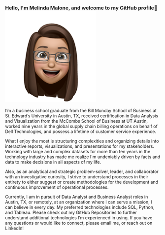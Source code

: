 ### Hello, I'm Melinda Malone, and welcome to my GitHub profile👋 ![](Images/Melinda_Avatar_Medium.PNG)

I’m a business school graduate from the Bill Munday School of Business at St. Edward’s University in Austin, TX, received certification in Data Analysis and Visualization from the McCombs School of Business at UT Austin, worked nine years in the global supply chain billing operations on behalf of Dell Technologies, and possess a lifetime of customer service experience.

What I enjoy the most is structuring complexities and organizing details into interactive reports, visualizations, and presentations for my stakeholders.  Working with large and complex datasets for more than ten years in the technology industry has made me realize I'm undeniably driven by facts and data to make decisions in all aspects of my life.

Also, as an analytical and strategic problem-solver, leader, and collaborator with an investigative curiosity, I strive to understand processes in their entirety to either suggest or create methodologies for the development and continuous improvement of operational processes.

Currently, I am in pursuit of Data Analyst and Business Analyst roles in Austin, TX, or remotely, at an organization where I can serve a mission, I can believe in every day. My preferred technologies include SQL, Python, and Tableau. Please check out my GitHub Repositories to further understand additional technologies I’m experienced in using.  If you have any questions or would like to connect, please email me, or reach out on LinkedIn!

<!--
**melindamalone/melindamalone** is a ✨ _special_ ✨ repository because its `README.md` (this file) appears on your GitHub profile.

Here are some ideas to get you started:

- 🔭 I’m currently working on ...
- 🌱 I’m currently learning ...
- 👯 I’m looking to collaborate on ...
- 🤔 I’m looking for help with ...
- 💬 Ask me about ...
- 📫 How to reach me: ...
- 😄 Pronouns: ...
- ⚡ Fun fact: ...
-->
